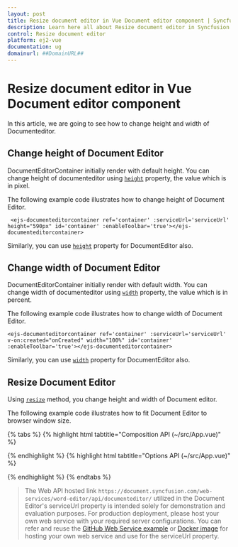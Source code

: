 ```yaml
---
layout: post
title: Resize document editor in Vue Document editor component | Syncfusion
description: Learn here all about Resize document editor in Syncfusion Vue Document editor component of Syncfusion Essential JS 2 and more.
control: Resize document editor 
platform: ej2-vue
documentation: ug
domainurl: ##DomainURL##
---
```


# Resize document editor in Vue Document editor component

In this article, we are going to see how to change height and width of Documenteditor.

## Change height of Document Editor

DocumentEditorContainer initially render with default height. You can change height of documenteditor using [`height`](https://ej2.syncfusion.com/vue/documentation/api/document-editor-container/documentEditorContainerModel/#height) property, the value which is in pixel.

The following example code illustrates how to change height of Document Editor.

```
 <ejs-documenteditorcontainer ref='container' :serviceUrl='serviceUrl' height="590px" id='container' :enableToolbar='true'></ejs-documenteditorcontainer>
```

Similarly, you can use [`height`](https://ej2.syncfusion.com/vue/documentation/api/document-editor#height) property for DocumentEditor also.

## Change width of Document Editor

DocumentEditorContainer initially render with default width. You can change width of documenteditor using [`width`](https://ej2.syncfusion.com/vue/documentation/api/document-editor-container/documentEditorContainerModel/#width) property, the value which is in percent.

The following example code illustrates how to change width of Document Editor.

```
<ejs-documenteditorcontainer ref='container' :serviceUrl='serviceUrl' v-on:created="onCreated" width="100%" id='container' :enableToolbar='true'></ejs-documenteditorcontainer>
```

Similarly, you can use [`width`](https://ej2.syncfusion.com/vue/documentation/api/document-editor#width) property for DocumentEditor also.

## Resize Document Editor

Using [`resize`](https://ej2.syncfusion.com/vue/documentation/api/document-editor-container#resize) method, you change height and width of Document editor.

The following example code illustrates how to fit Document Editor to browser window size.

{% tabs %}
{% highlight html tabtitle="Composition API (~/src/App.vue)" %}

<template>
  <div id="app">
    <ejs-documenteditorcontainer ref='container' :serviceUrl='serviceUrl' v-on:created="onCreated" height="590px"
      id='container' :enableToolbar='true'></ejs-documenteditorcontainer>
  </div>
</template>
<script setup>
import { DocumentEditorContainerComponent as EjsDocumenteditorcontainer, Toolbar } from '@syncfusion/ej2-vue-documenteditor';
import { provide, ref } from 'vue';

const container = ref(null);
const serviceUrl = 'https://document.syncfusion.com/web-services/word-editor/api/documenteditor/';

//Inject require modules.
provide('DocumentEditorContainer', [Toolbar]);

const onWindowResize = function () {
  //Resizes the document editor component to fit full browser window automatically whenever the browser resized.
  updateDocumentEditorSize();
}
const updateDocumentEditorSize = function () {
  //Resizes the document editor component to fit full browser window.
  let windowWidth = window.innerWidth;
  let windowHeight = window.innerHeight;
  container.value.ej2Instances.resize(windowWidth, windowHeight);
}
const onCreated = function () {
  setInterval(() => {
    updateDocumentEditorSize();
  }, 100);
  //Adds event listener for browser window resize event.
  window.addEventListener('resize', onWindowResize);
}
</script>

{% endhighlight %}
{% highlight html tabtitle="Options API (~/src/App.vue)" %}

<template>
  <div id="app">
    <ejs-documenteditorcontainer ref='container' :serviceUrl='serviceUrl' v-on:created="onCreated" height="590px"
      id='container' :enableToolbar='true'></ejs-documenteditorcontainer>
  </div>
</template>
<script>
import { DocumentEditorContainerComponent, Toolbar } from '@syncfusion/ej2-vue-documenteditor';

export default {
  components: {
    'ejs-documenteditorcontainer': DocumentEditorContainerComponent
  },
  data() {
    return {
      serviceUrl: 'https://document.syncfusion.com/web-services/word-editor/api/documenteditor/'
    };
  },
  provide: {
    //Inject require modules.
    DocumentEditorContainer: [Toolbar]
  },
  methods: {
    onWindowResize: function () {
      //Resizes the document editor component to fit full browser window automatically whenever the browser resized.
      this.updateDocumentEditorSize();
    },
    updateDocumentEditorSize: function () {
      //Resizes the document editor component to fit full browser window.
      let windowWidth = window.innerWidth;
      let windowHeight = window.innerHeight;
      this.$refs.container.ej2Instances.resize(windowWidth, windowHeight);
    },
    onCreated: function () {
      setInterval(() => {
        this.updateDocumentEditorSize();
      }, 100);
      //Adds event listener for browser window resize event.
      window.addEventListener('resize', this.onWindowResize.bind(this));
    },
  },
};
</script>

{% endhighlight %}
{% endtabs %}

> The Web API hosted link `https://document.syncfusion.com/web-services/word-editor/api/documenteditor/` utilized in the Document Editor's serviceUrl property is intended solely for demonstration and evaluation purposes. For production deployment, please host your own web service with your required server configurations. You can refer and reuse the [GitHub Web Service example](https://github.com/SyncfusionExamples/EJ2-DocumentEditor-WebServices) or [Docker image](https://hub.docker.com/r/syncfusion/word-processor-server) for hosting your own web service and use for the serviceUrl property.
